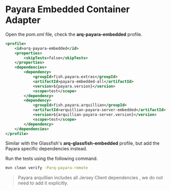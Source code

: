 # Payara Embedded Container Adapter

Open the *pom.xml* file, check the **arq-payara-embedded** profile.

```xml
<profile>
    <id>arq-payara-embedded</id>
    <properties>
        <skipTests>false</skipTests>
    </properties>
    <dependencies>
        <dependency>
            <groupId>fish.payara.extras</groupId>
            <artifactId>payara-embedded-all</artifactId>
            <version>${payara.version}</version>
            <scope>test</scope>
        </dependency>
        <dependency>
            <groupId>fish.payara.arquillian</groupId>
            <artifactId>arquillian-payara-server-embedded</artifactId>
            <version>${arquillian-payara-server.version}</version>
            <scope>test</scope>
        </dependency>
    </dependencies>
</profile>
```

Similar with the Glassfish's **arq-glassfish-embedded** profile, but add the Payara specific dependencies instead.

Run the tests using the following command.

```bash
mvn clean verify -Parq-payara-remote
```

> Payara arquillian includes all  Jersey Client dependencies , we do not need to add it explicitly.